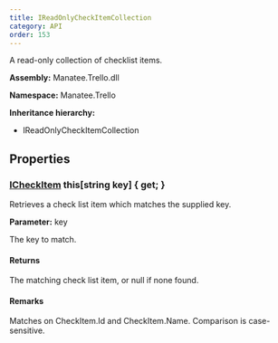 ```yaml
---
title: IReadOnlyCheckItemCollection
category: API
order: 153
---
```


A read-only collection of checklist items.

**Assembly:** Manatee.Trello.dll

**Namespace:** Manatee.Trello

**Inheritance hierarchy:**

- IReadOnlyCheckItemCollection

## Properties

### [ICheckItem](../ICheckItem#icheckitem) this[string key] { get; }

Retrieves a check list item which matches the supplied key.

**Parameter:** key

The key to match.

#### Returns

The matching check list item, or null if none found.

#### Remarks

Matches on CheckItem.Id and CheckItem.Name. Comparison is case-sensitive.

